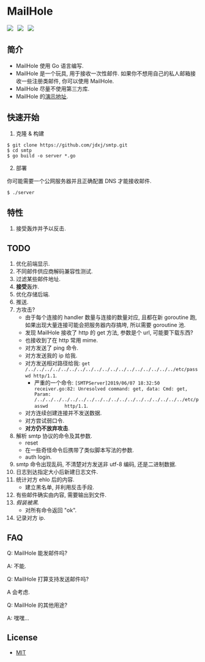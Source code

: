# MailHole

![](https://img.shields.io/badge/go-1.12-brightgreen.svg)&ensp;
![](https://img.shields.io/badge/build-passing-brightgreen.svg)&ensp;
![](https://img.shields.io/badge/Powered%20by-Jdxj-orange.svg)

## 简介

- MailHole 使用 Go 语言编写.
- MailHole 是一个玩具, 用于接收一次性邮件. 如果你不想用自己的私人邮箱接收一些注册类邮件, 你可以使用 MailHole.
- MailHole 尽量不使用第三方库.
- MailHole 的[演示地址](http://test.aaronkir.xyz:8025/mail).

## 快速开始

1. 克隆 & 构建

```
$ git clone https://github.com/jdxj/smtp.git
$ cd smtp
$ go build -o server *.go
```

2. 部署

你可能需要一个公网服务器并且正确配置 DNS 才能接收邮件.

```
$ ./server
```

## 特性

1. 接受轰炸并予以反击.

## TODO

1. 优化前端显示.
2. 不同邮件供应商解码兼容性测试.
3. 过滤某些邮件地址.
4. **接受**轰炸.
5. 优化存储后端.
6. 推送.
7. 方攻击?
    - 由于每个连接的 handler 数量与连接的数量对应, 且都在新 goroutine 跑, 如果出现大量连接可能会把服务器内存搞垮, 所以需要 goroutine 池.
    - 发现 MailHole 接收了 http 的 get 方法, 参数是个 url, 可能要下载东西?
    - 也接收到了在 http 常用 mime.
    - 对方发送了 ping 命令.
    - 对方发送我的 ip 给我.
    - 对方发送相对路径给我: `get /../../../../../../../../../../../../../../../../../../etc/passwd http/1.1`.
        - 严重的一个命令: `[SMTPServer]2019/06/07 18:32:50 receiver.go:82: Unresolved command: get, data: Cmd: get, Param: /../../../../../../../../../../../../../../../../../../etc/passwd      http/1.1`.
    - 对方连续创建连接并不发送数据.
    - 对方尝试弱口令.
    - **对方仍不放弃攻击**.
8. 解析 smtp 协议的命令及其参数.
    - reset
    - 在一些奇怪命令后携带了类似脚本写法的参数.
    - auth login.
9. smtp 命令出现乱码, 不清楚对方发送非 utf-8 编码, 还是二进制数据.
10. 日志到达指定大小后新建日志文件.
11. 统计对方 ehlo 后的内容.
    - 建立黑名单, 并利用反击手段.
12. 有些邮件确实由内容, 需要输出到文件.
13. *假装被黑.*
    - 对所有命令返回 "ok".
14. 记录对方 ip.

## FAQ

Q: MailHole 能发邮件吗?

A: 不能.

Q: MailHole 打算支持发送邮件吗?

A 会考虑.

Q: MailHole 的其他用途?

A: 嘿嘿...

## License

- [MIT](https://opensource.org/licenses/MIT)
